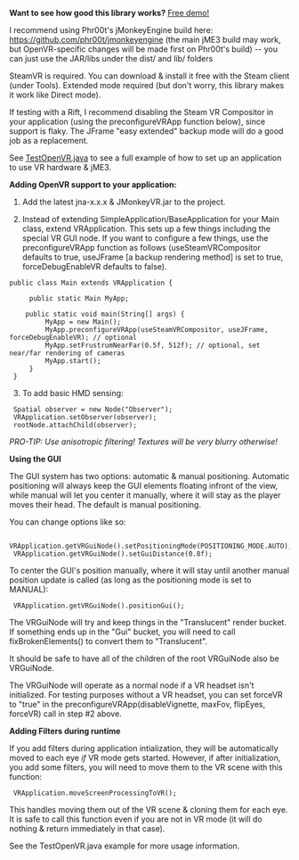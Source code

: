 <b>Want to see how good this library works?</b> <a href="https://drive.google.com/open?id=0Bza9ecEdICHGWkpUVnM2OWJDaTA">Free demo!</a>

I recommend using Phr00t's jMonkeyEngine build here: https://github.com/phr00t/jmonkeyengine (the main jME3 build may work, but OpenVR-specific changes will be made first on Phr00t's build) -- you can just use the JAR/libs under the dist/ and lib/ folders

SteamVR is required. You can download & install it free with the Steam client (under Tools). Extended mode required (but don't worry, this library makes it work like Direct mode).

If testing with a Rift, I recommend disabling the Steam VR Compositor in your application (using the preconfigureVRApp function below), since support is flaky. The JFrame "easy extended" backup mode will do a good job as a replacement.

See <a href="https://github.com/phr00t/jmonkeyengine-virtual-reality/blob/master/test/jmevr/TestOpenVR.java">TestOpenVR.java</a> to see a full example of how to set up an application to use VR hardware & jME3.

<b>Adding OpenVR support to your application:</b>

1. Add the latest jna-x.x.x & JMonkeyVR.jar to the project.

2. Instead of extending SimpleApplication/BaseApplication for your Main class, extend VRApplication. This sets up a few things including the special VR GUI node. If you want to configure a few things, use the preconfigureVRApp function as follows (useSteamVRCompositor defaults to true, useJFrame [a backup rendering method] is set to true, forceDebugEnableVR defaults to false).

```
public class Main extends VRApplication {
     
     public static Main MyApp;
 
    public static void main(String[] args) {
         MyApp = new Main();
         MyApp.preconfigureVRApp(useSteamVRCompositor, useJFrame, forceDebugEnableVR); // optional
         MyApp.setFrustrumNearFar(0.5f, 512f); // optional, set near/far rendering of cameras
         MyApp.start();
     }
 }
```

3. To add basic HMD sensing:

```
 Spatial observer = new Node("Observer");
 VRApplication.setObserver(observer);
 rootNode.attachChild(observer);
```

<i>PRO-TIP: Use anisotropic filtering! Textures will be very blurry otherwise!</i>

<b>Using the GUI</b>

The GUI system has two options: automatic & manual positioning. Automatic positioning will always keep the GUI elements floating infront of the view, while manual will let you center it manually, where it will stay as the player moves their head. The default is manual positioning.

You can change options like so:

```
 VRApplication.getVRGuiNode().setPositioningMode(POSITIONING_MODE.AUTO);
 VRApplication.getVRGuiNode().setGuiDistance(0.8f);
```

To center the GUI's position manually, where it will stay until another manual position update is called (as long as the positioning mode is set to MANUAL):

```
 VRApplication.getVRGuiNode().positionGui();
```

The VRGuiNode will try and keep things in the "Translucent" render bucket. If something ends up in the "Gui" bucket, you will need to call fixBrokenElements() to convert them to "Translucent".

It should be safe to have all of the children of the root VRGuiNode also be VRGuiNode.

The VRGuiNode will operate as a normal node if a VR headset isn't initialized. For testing purposes without a VR headset, you can set forceVR to "true" in the preconfigureVRApp(disableVignette, maxFov, flipEyes, forceVR) call in step #2 above.

<b>Adding Filters during runtime</b>

If you add filters during application intialization, they will be automatically moved to each eye <i>if</i> VR mode gets started. However, if after initialization, you add some filters, you will need to move them to the VR scene with this function:

     VRApplication.moveScreenProcessingToVR();
     
This handles moving them out of the VR scene & cloning them for each eye. It is safe to call this function even if you are not in VR mode (it will do nothing & return immediately in that case).
     
See the TestOpenVR.java example for more usage information.
